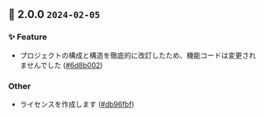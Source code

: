 ## 🎉 2.0.0 `2024-02-05`
### ✨ Feature
- プロジェクトの構成と構造を徹底的に改訂したため、機能コードは変更されませんでした ([#6d8b002](https://github.com/kwooshung/files/commit/6d8b002d988ba340d7618f2eeddb8857e7cb18dd))
### Other
- ライセンスを作成します ([#db96fbf](https://github.com/kwooshung/files/commit/db96fbffa2eef48b6e2185d800933ec853bd9c12))

